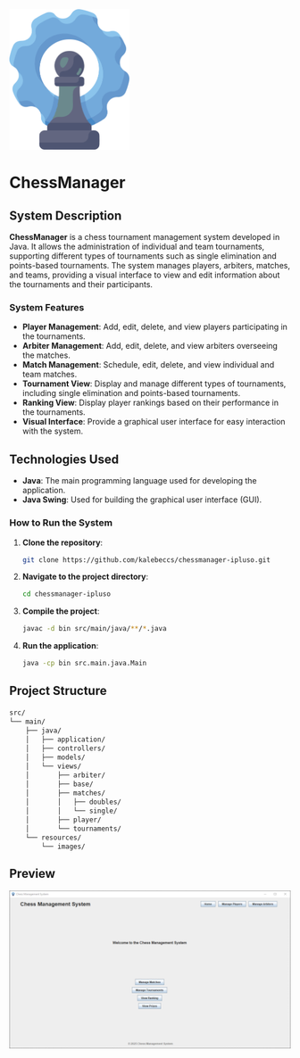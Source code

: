 <img src="src/main/resources/images/logo.png" width="215">

# ChessManager

## System Description

**ChessManager** is a chess tournament management system developed in Java. It allows the administration of individual and team tournaments, supporting different types of tournaments such as single elimination and points-based tournaments. The system manages players, arbiters, matches, and teams, providing a visual interface to view and edit information about the tournaments and their participants.

### System Features

- **Player Management**: Add, edit, delete, and view players participating in the tournaments.
- **Arbiter Management**: Add, edit, delete, and view arbiters overseeing the matches.
- **Match Management**: Schedule, edit, delete, and view individual and team matches.
- **Tournament View**: Display and manage different types of tournaments, including single elimination and points-based tournaments.
- **Ranking View**: Display player rankings based on their performance in the tournaments.
- **Visual Interface**: Provide a graphical user interface for easy interaction with the system.

## Technologies Used

- **Java**: The main programming language used for developing the application.
- **Java Swing**: Used for building the graphical user interface (GUI).

### How to Run the System

1. **Clone the repository**:
    ```sh
    git clone https://github.com/kalebeccs/chessmanager-ipluso.git
    ```
2. **Navigate to the project directory**:
    ```sh
    cd chessmanager-ipluso
    ```
3. **Compile the project**:
    ```sh
    javac -d bin src/main/java/**/*.java
    ```
4. **Run the application**:
    ```sh
    java -cp bin src.main.java.Main
    ```

## Project Structure

```plaintext
src/
└── main/
    ├── java/
    │   ├── application/
    │   ├── controllers/
    │   ├── models/
    │   └── views/
    │       ├── arbiter/
    │       ├── base/
    │       ├── matches/
    │       │   ├── doubles/
    │       │   └── single/
    │       ├── player/
    │       └── tournaments/
    └── resources/
        └── images/
```

## Preview

<img src="src/main/resources/images/preview.png" alt="Screenshot of the ChessManager application showing the main interface.">